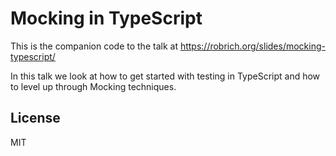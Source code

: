 Mocking in TypeScript
=====================

This is the companion code to the talk at https://robrich.org/slides/mocking-typescript/

In this talk we look at how to get started with testing in TypeScript and how to level up through Mocking techniques.

License
-------

MIT
